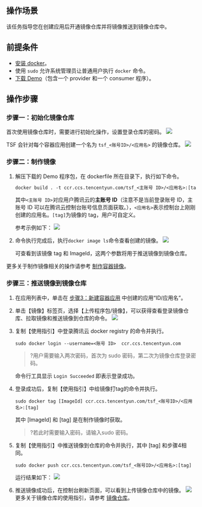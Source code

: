 ## 操作场景

该任务指导您在创建应用后开通镜像仓库并将镜像推送到镜像仓库中。

## 前提条件

- [安装 docker](https://www.docker.com/products/docker-desktop)。
- 使用 `sudo` 允许系统管理员让普通用户执行 `docker` 命令。
- [下载 Demo](https://tsf-doc-attachment-1300555551.cos.ap-guangzhou.myqcloud.com/%E5%85%AC%E6%9C%89%E4%BA%91/%E5%BF%AB%E9%80%9F%E5%85%A5%E9%97%A8/demo-tsf-rongqi.zip)（包含一个 provider 和一个 consumer 程序）。

## 操作步骤

### 步骤一：初始化镜像仓库

首次使用镜像仓库时，需要进行初始化操作，设置登录仓库的密码。
![](https://main.qcloudimg.com/raw/464e16a2db8c976784a226aa031b1c56.png)

TSF 会针对每个容器应用创建一个名为 `tsf_<账号ID>/<应用名>` 的镜像仓库。
![](https://main.qcloudimg.com/raw/1ab7b30771aff18eda21dc14ea0f2ded.png)

### 步骤二：制作镜像

1. 解压下载的 Demo 程序包，在 dockerfile 所在目录下，执行如下命令。
   ```dockerfile
   docker build . -t ccr.ccs.tencentyun.com/tsf_<主账号 ID>/<应用名>:[tag]
   ```
   其中`<主账号 ID>`对应用户腾讯云的**主账号 ID**（注意不是当前登录账号 ID，主账号 ID 可以在腾讯云控制台账号信息页面获取。），`<应用名>`表示控制台上刚刚创建的应用名。`[tag]`为镜像的 tag，用户可自定义。

   参考示例如下：
   ![](https://main.qcloudimg.com/raw/7af7ba092b51ff4b9a800543d3c74107.png)

2. 命令执行完成后，执行`docker image ls`命令查看创建的镜像。
   ![](https://main.qcloudimg.com/raw/6dd845f855d3540644f970773ab00ac1.png)

   可查看到该镜像 tag 和 ImageId，这两个参数将用于推送镜像到镜像仓库。

更多关于制作镜像相关的操作请参考 [制作容器镜像](https://cloud.tencent.com/document/product/649/17007)。

### 步骤三：推送镜像到镜像仓库

1. 在应用列表中，单击在 [步骤3：新建容器应用](https://cloud.tencent.com/document/product/649/55503) 中创建的应用“ID/应用名”。
2. 单击【镜像】标签页，选择【上传程序包/镜像】，可以获得查看登录镜像仓库、拉取镜像和推送镜像到仓库的命令。
![](https://main.qcloudimg.com/raw/4930f63fa36327efd49c03c8c2066df3.png)
3. 复制【使用指引】中登录腾讯云 docker registry 的命令并执行。
   ```
   sudo docker login --username=<账号 ID>  ccr.ccs.tencentyun.com
   ```

   >?用户需要输入两次密码，首次为 sudo 密码，第二次为镜像仓库登录密码。

   命令行工具显示 `Login Succeeded` 即表示登录成功。

4. 登录成功后，复制【使用指引】中给镜像打tag的命令并执行。
   ```
   sudo docker tag [ImageId] ccr.ccs.tencentyun.com/tsf_<账号ID>/<应用名>:[tag]
   ```

   其中 [ImageId] 和 [tag] 是在制作镜像时获取。

   >?若此时需要输入密码，请输入sudo 密码。

5. 复制【使用指引】中推送镜像到仓库的命令并执行，其中 [tag] 和步骤4相同。
   ```
   sudo docker push ccr.ccs.tencentyun.com/tsf_<账号ID>/<应用名>:[tag] 
   ```

   运行结果如下：
   ![](https://main.qcloudimg.com/raw/88a80a3fcb7b6e37480cd85815b46a23.png)

6. 推送镜像成功后，在控制台刷新页面，可以看到上传镜像仓库中的镜像。
   ![](https://main.qcloudimg.com/raw/02d518193cd2ccd3d341e385a0c48425.png)更多关于镜像仓库的使用指引，请参考 [镜像仓库](https://cloud.tencent.com/document/product/649/16695)。
